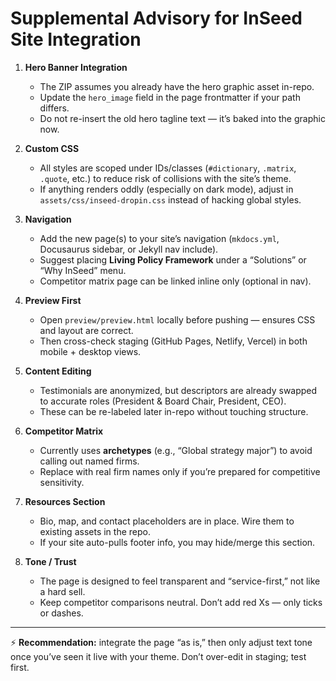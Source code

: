 # Supplemental Advisory for InSeed Site Integration

1. **Hero Banner Integration**
   - The ZIP assumes you already have the hero graphic asset in-repo.  
   - Update the `hero_image` field in the page frontmatter if your path differs.  
   - Do not re-insert the old hero tagline text — it’s baked into the graphic now.  

2. **Custom CSS**
   - All styles are scoped under IDs/classes (`#dictionary`, `.matrix`, `.quote`, etc.) to reduce risk of collisions with the site’s theme.  
   - If anything renders oddly (especially on dark mode), adjust in `assets/css/inseed-dropin.css` instead of hacking global styles.  

3. **Navigation**
   - Add the new page(s) to your site’s navigation (`mkdocs.yml`, Docusaurus sidebar, or Jekyll nav include).  
   - Suggest placing **Living Policy Framework** under a “Solutions” or “Why InSeed” menu.  
   - Competitor matrix page can be linked inline only (optional in nav).  

4. **Preview First**
   - Open `preview/preview.html` locally before pushing — ensures CSS and layout are correct.  
   - Then cross-check staging (GitHub Pages, Netlify, Vercel) in both mobile + desktop views.  

5. **Content Editing**
   - Testimonials are anonymized, but descriptors are already swapped to accurate roles (President & Board Chair, President, CEO).  
   - These can be re-labeled later in-repo without touching structure.  

6. **Competitor Matrix**
   - Currently uses **archetypes** (e.g., “Global strategy major”) to avoid calling out named firms.  
   - Replace with real firm names only if you’re prepared for competitive sensitivity.  

7. **Resources Section**
   - Bio, map, and contact placeholders are in place. Wire them to existing assets in the repo.  
   - If your site auto-pulls footer info, you may hide/merge this section.  

8. **Tone / Trust**
   - The page is designed to feel transparent and “service-first,” not like a hard sell.  
   - Keep competitor comparisons neutral. Don’t add red Xs — only ticks or dashes.  

---

⚡ **Recommendation:** integrate the page “as is,” then only adjust text tone once you’ve seen it live with your theme. Don’t over-edit in staging; test first.
